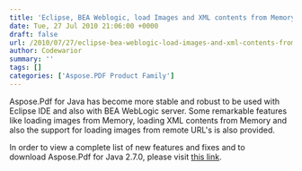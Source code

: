 ```yaml
---
title: 'Eclipse, BEA Weblogic, load Images and XML contents from Memory'
date: Tue, 27 Jul 2010 21:06:00 +0000
draft: false
url: /2010/07/27/eclipse-bea-weblogic-load-images-and-xml-contents-from-memory/
author: Codewarior
summary: ''
tags: []
categories: ['Aspose.PDF Product Family']
---
```


Aspose.Pdf for Java has become more stable and robust to be used with Eclipse IDE and also with BEA WebLogic server. Some remarkable features like loading images from Memory, loading XML contents from Memory and also the support for loading images from remote URL's is also provided.

In order to view a complete list of new features and fixes and to download Aspose.Pdf for Java 2.7.0, please visit [this link][1].




[1]: http://www.aspose.com/community/files/72/java-components/aspose.pdf-for-java/entry250616.aspx




